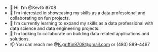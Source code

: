 - 👋 Hi, I’m @KevGri8708 
- 👀 I’m interested in showcasing my skills as a data professional and collaborating on fun projects.
- 🌱 I’m currently learning to expand my skills as a data professional with data science and data engineering projects.
- 💞️ I’m looking to collaborate on building data related applications and solutions.
- 📫 You can reach me @K.griffin8708@gmail.com or (480) 889-4497

<!---
KevGri8708/KevGri8708 is a ✨ special ✨ repository because its `README.md` (this file) appears on your GitHub profile.
You can click the Preview link to take a look at your changes.
--->

